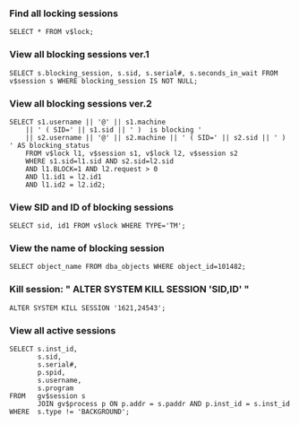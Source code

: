 
### Find all locking sessions
```
SELECT * FROM v$lock;
```

### View all blocking sessions ver.1
```
SELECT s.blocking_session, s.sid, s.serial#, s.seconds_in_wait FROM v$session s WHERE blocking_session IS NOT NULL;
```

### View all blocking sessions ver.2
```
SELECT s1.username || '@' || s1.machine
    || ' ( SID=' || s1.sid || ' )  is blocking '
    || s2.username || '@' || s2.machine || ' ( SID=' || s2.sid || ' ) ' AS blocking_status
    FROM v$lock l1, v$session s1, v$lock l2, v$session s2
    WHERE s1.sid=l1.sid AND s2.sid=l2.sid
    AND l1.BLOCK=1 AND l2.request > 0
    AND l1.id1 = l2.id1
    AND l1.id2 = l2.id2;
```

### View SID and ID of blocking sessions
```
SELECT sid, id1 FROM v$lock WHERE TYPE='TM';
```

### View the name of blocking session
```
SELECT object_name FROM dba_objects WHERE object_id=101482;
```

### Kill session: " ALTER SYSTEM KILL SESSION 'SID,ID' "
```
ALTER SYSTEM KILL SESSION '1621,24543';
```

### View all active sessions
```
SELECT s.inst_id,
       s.sid,
       s.serial#,
       p.spid,
       s.username,
       s.program
FROM   gv$session s
       JOIN gv$process p ON p.addr = s.paddr AND p.inst_id = s.inst_id
WHERE  s.type != 'BACKGROUND';
```
